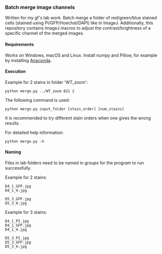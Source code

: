 ### Batch merge image channels

Written for my gf's lab work. Batch merge a folder of red/green/blue stained cells (stained using PI/GFP/Hoechst/DAPI) like in ImageJ. Additionally, this repository contains ImageJ macros to adjust the contrast/brightness of a specific channel of the merged images.

#### Requirements
Works on Windows, macOS and Linux. Install numpy and Pillow, for example by installing [Anaconda](https://www.anaconda.com/products/individual).

#### Execution
Example for 2 stains in folder 'WT_zoom':
```
python merge.py ../WT_zoom 021 2
```

The following command is used:
```
python merge.py input_folder [stain_order] [num_stains]
```
It is recommended to try different stain orders when one gives the wrong results.

For detailed help information:
```
python merge.py -h
```

#### Naming
Files in lab folders need to be named in groups for the program to run successfully.

Example for 2 stains:
```
D4_1_GFP.jpg
D4_1_H.jpg

D5_3_GFP.jpg
D5_3_H.jpg
```

Example for 3 stains:
```
D4_1_PI.jpg
D4_1_GFP.jpg
D4_1_H.jpg

D5_3_PI.jpg
D5_3_GFP.jpg
D5_3_H.jpg
```
